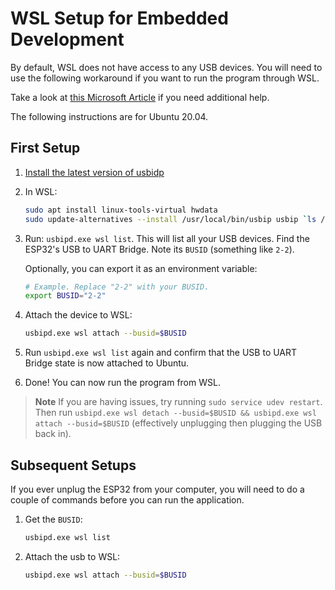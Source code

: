 # WSL Setup for Embedded Development

By default, WSL does not have access to any USB devices.
You will need to use the following workaround if you want to run the program through WSL.

Take a look at [this Microsoft Article](https://learn.microsoft.com/en-us/windows/wsl/connect-usb) if you need additional help.

The following instructions are for Ubuntu 20.04.

## First Setup

1. [Install the latest version of usbidp](https://github.com/dorssel/usbipd-win/releases)

2. In WSL:
    ```bash
    sudo apt install linux-tools-virtual hwdata
    sudo update-alternatives --install /usr/local/bin/usbip usbip `ls /usr/lib/linux-tools/*/usbip | tail -n1` 20
    ```

3. Run: `usbipd.exe wsl list`. This will list all your USB devices.
   Find the ESP32's USB to UART Bridge. Note its `BUSID` (something like `2-2`).

   Optionally, you can export it as an environment variable:
   ```bash
   # Example. Replace "2-2" with your BUSID.
   export BUSID="2-2"
   ```

4. Attach the device to WSL:
    ```bash
    usbipd.exe wsl attach --busid=$BUSID
    ```

5. Run `usbipd.exe wsl list` again and confirm that the USB to UART Bridge state is now attached to Ubuntu.

6. Done! You can now run the program from WSL.

> **Note**
> If you are having issues, try running `sudo service udev restart`.
> Then run `usbipd.exe wsl detach --busid=$BUSID && usbipd.exe wsl attach --busid=$BUSID`
> (effectively unplugging then plugging the USB back in).

## Subsequent Setups

If you ever unplug the ESP32 from your computer, you will need to do a couple of commands before you can run the application.

1. Get the `BUSID`:
    ```bash
    usbipd.exe wsl list
    ```

2. Attach the usb to WSL:
    ```bash
    usbipd.exe wsl attach --busid=$BUSID
    ```
